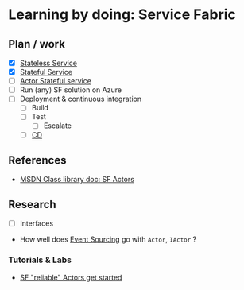 # Learning by doing: **Service Fabric**

## Plan / work

- [x] [Stateless Service](https://github.com/mambrus/csharp_lab1)
- [x] [Stateful Service](https://github.com/mambrus/csharp_lab2)
- [ ] [Actor Stateful service](https://docs.microsoft.com/en-us/azure/service-fabric/service-fabric-reliable-actors-introduction)
- [ ] Run (any) SF solution on Azure
- [ ] Deployment & continuous integration
  - [ ] Build
  - [ ] Test
    - [ ] Escalate
  - [ ] [CD](https://en.wikipedia.org/wiki/Continuous_delivery)

## References

* [MSDN Class library doc: SF Actors](https://msdn.microsoft.com/library/azure/dn971626.aspx)

## Research

- [ ] Interfaces
 * How well does 
	  [Event
	  Sourcing](https://msdn.microsoft.com/en-us/library/jj554200.aspx)
	  go with `Actor`, `IActor` ?

### Tutorials & Labs

* [SF "reliable" Actors get started](https://docs.microsoft.com/en-us/azure/service-fabric/service-fabric-reliable-actors-get-started)

